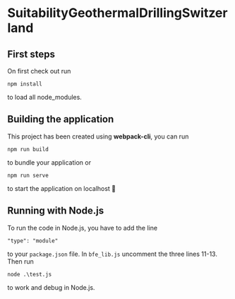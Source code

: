 # SuitabilityGeothermalDrillingSwitzerland

## First steps
On first check out run
```
npm install
```
to load all node_modules.


## Building the application
This project has been created using **webpack-cli**, you can run

```
npm run build
```

to bundle your application or

```
npm run serve
```

to start the application on localhost 🚀

## Running with Node.js
To run the code in Node.js, you have to add the line
```
"type": "module"
```
to your `package.json` file. In `bfe_lib.js` uncomment the three lines 11-13. 
Then run 
```
node .\test.js
```
to work and debug in Node.js.
